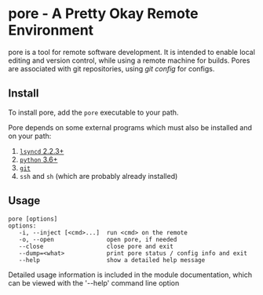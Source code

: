 # pore - A Pretty Okay Remote Environment

pore is a tool for remote software development. It is intended to enable
local editing and version control, while using a remote machine for builds.
Pores are associated with git repositories, using *git config* for configs.

## Install

To install pore, add the `pore` executable to your path.

Pore depends on some external programs which must also be installed and on your path:
1. [`lsyncd` 2.2.3+](https://github.com/axkibe/lsyncd)
2. [`python` 3.6+](https://www.python.org/)
3. [`git`](https://git-scm.com/)
4. `ssh` and `sh` (which are probably already installed)

## Usage
```
pore [options]
options:
   -i, --inject [<cmd>...]  run <cmd> on the remote
   -o, --open               open pore, if needed
   --close                  close pore and exit
   --dump=<what>            print pore status / config info and exit
   --help                   show a detailed help message
```

Detailed usage information is included in the module documentation, which can
be viewed with the '--help' command line option
